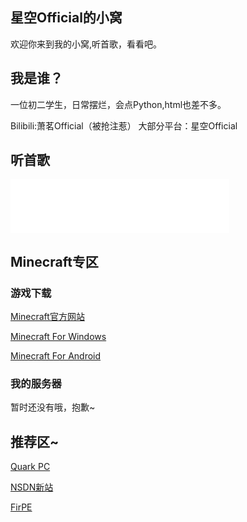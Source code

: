 ## 星空Official的小窝

欢迎你来到我的小窝,听首歌，看看吧。
<script src="https://sdk.jinrishici.com/v2/browser/jinrishici.js" charset="utf-8"></script>
<link rel="icon" href="logo.ico">
<div id="poem_sentence"></div>
<div id="poem_info"></div>
<script type="text/javascript">
  jinrishici.load(function(result) {
    var sentence = document.querySelector("#poem_sentence")
    var info = document.querySelector("#poem_info")
    sentence.innerHTML = result.data.content
    info.innerHTML = '【' + result.data.origin.dynasty + '】' + result.data.origin.author + '《' + result.data.origin.title + '》'
  });
</script>
<h2 id="我是谁">我是谁？</h2>
<p>一位初二学生，日常摆烂，会点Python,html也差不多。<p>
<p>Bilibili:萧茗Official（被抢注惹） 大部分平台：星空Official<p>
<h2 id="Mucic">听首歌</h2>
<iframe frameborder="no" border="0" marginwidth="0" marginheight="0" width=350 height=86 src="//music.163.com/outchain/player?type=2&id=2124751180&auto=1&height=66"></iframe>
<h2 id="我的世界">Minecraft专区</h2>
<h3 id="下载我的世界">游戏下载</h3>
<p><a href="https://www.minecraft.net" title="正版购买链接">Minecraft官方网站</a></p>
<p><a href="https://afdian.net/p/0164034c016c11ebafcb52540025c377" title="Afdian">Minecraft For Windows</a></p>
<p><a href="https://mcapks.com/" title="MCAPKS">Minecraft For Android</a></p>
<h3 id="服务器">我的服务器</h3>
<p>暂时还没有哦，抱歉~<p>
<h2 id="友情链接~">推荐区~</h2>
<p><a href="https://www.quark.cn" target="_blank" rel="noopener noreferrer" title="好用遂推荐，顺便证明我还活着...">Quark PC</a></p>
<p><a href="https://next.itellyou.cn" target="_blank" rel="noopener noreferrer" title="纯净系统下载">NSDN新站</a></p>
<p><a href="https://firpe.cn" target="_blank" rel="noopener noreferrer" title="也许是最适合年轻人使用的第三方WinPE~">FirPE</a></p>
<div align="center">
